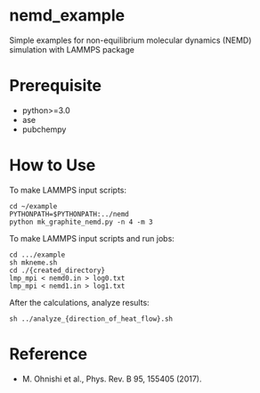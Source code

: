 # nemd_example

Simple examples for non-equilibrium molecular dynamics (NEMD) simulation with LAMMPS package

# Prerequisite

* python>=3.0
* ase
* pubchempy

# How to Use

To make LAMMPS input scripts:

``` discriptions
cd ~/example
PYTHONPATH=$PYTHONPATH:../nemd
python mk_graphite_nemd.py -n 4 -m 3
```

To make LAMMPS input scripts and run jobs:

``` simple way
cd .../example
sh mkneme.sh
cd ./{created_directory}
lmp_mpi < nemd0.in > log0.txt
lmp_mpi < nemd1.in > log1.txt
```

After the calculations, analyze results:

```
sh ../analyze_{direction_of_heat_flow}.sh
```

# Reference

* M. Ohnishi et al., Phys. Rev. B 95, 155405 (2017).

